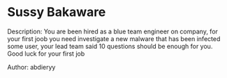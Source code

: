 # Sussy Bakaware

Description: You are been hired as a blue team engineer on company, for your first joob you need investigate a new malware that has been infected some user, your lead team said 10 questions should be enough for you. Good luck for your first job

Author: abdieryy